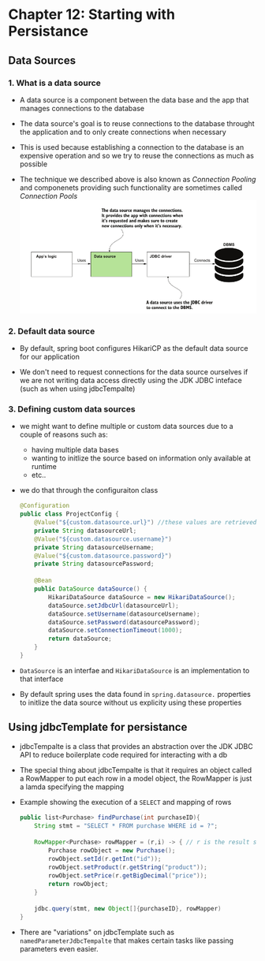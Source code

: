# Chapter 12: Starting with Persistance

## Data Sources

### 1. What is a data source
- A data source is a component between the data base and the app that manages connections to the database

- The data source's goal is to reuse connections to the database throught the application and to only create connections when necessary

- This is used because establishing a connection to the database is an expensive operation and so we try to reuse the connections as much as possible

- The technique we described above is also known as *Connection Pooling* and componenets providing such functionality are sometimes called *Connection Pools*
![data source diagaram](dataSource.PNG)

### 2. Default data source
- By default, spring boot configures HikariCP as the default data source for our application

- We don't need to request connections for the data source ourselves if we are not writing data access directly using the JDK JDBC inteface (such as when using jdbcTempalte)

### 3. Defining custom data sources 

- we might want to define multiple or custom data sources due to a couple of reasons such as:
    - having multiple data bases
    - wanting to initlize the source based on information only available at runtime
    - etc..
 - we do that through the configuraiton class 

    ```java
    @Configuration
    public class ProjectConfig {
        @Value("${custom.datasource.url}") //these values are retrieved from the project properties files
        private String datasourceUrl;
        @Value("${custom.datasource.username}")
        private String datasourceUsername;
        @Value("${custom.datasource.password}")
        private String datasourcePassword;

        @Bean
        public DataSource dataSource() {
            HikariDataSource dataSource = new HikariDataSource();
            dataSource.setJdbcUrl(datasourceUrl);
            dataSource.setUsername(datasourceUsername);
            dataSource.setPassword(datasourcePassword);
            dataSource.setConnectionTimeout(1000);
            return dataSource;
        }
    }
    ```
- `DataSource` is an interfae and `HikariDataSource` is an implementation to that interface

- By default spring uses the data found in `spring.datasource.` properties to initlize the data source without us explicity using these properties


## Using jdbcTemplate for persistance

- jdbcTempalte is a class that provides an abstraction over the JDK JDBC API to reduce boilerplate code required for interacting with a db

- The special thing about jdbcTempalte is that it requires an object called a RowMapper to put each row in a model object, the RowMapper is just a lamda specifying the mapping 

- Example showing the execution of a `SELECT` and mapping of rows

    ```java
    public list<Purchase> findPurchase(int purchaseID){
        String stmt = "SELECT * FROM purchase WHERE id = ?";

        RowMapper<Purchase> rowMapper = (r,i) -> { // r is the result set and i is the row number
            Purchase rowObject = new Purchase();
            rowObject.setId(r.getInt("id"));
            rowObject.setProduct(r.getString("product"));
            rowObject.setPrice(r.getBigDecimal("price"));
            return rowObject;
        }

        jdbc.query(stmt, new Object[]{purchaseID}, rowMapper)
    }
    ```

- There are "variations" on jdbcTemplate such as `namedParameterJdbcTempalte` that makes certain tasks like passing parameters even easier.